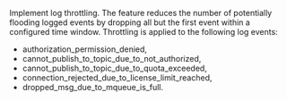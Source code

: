 Implement log throttling. The feature reduces the number of potentially flooding logged events by
dropping all but the first event within a configured time window.
Throttling is applied to the following log events:
 - authorization_permission_denied,
 - cannot_publish_to_topic_due_to_not_authorized,
 - cannot_publish_to_topic_due_to_quota_exceeded,
 - connection_rejected_due_to_license_limit_reached,
 - dropped_msg_due_to_mqueue_is_full.
